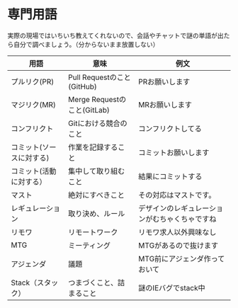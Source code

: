 # 専門用語

実際の現場ではいちいち教えてくれないので、会話やチャットで謎の単語が出たら自分で調べましょう。（分からないまま放置しない）

用語|意味|例文
---|---|---
プルリク(PR)|Pull Requestのこと(GitHub)|PRお願いします
マジリク(MR)|Merge Requestのこと(GitLab)|MRお願いします
コンフリクト|Gitにおける競合のこと|コンフリクトしてる
コミット(ソースに対する)|作業を記録すること|コミットお願いします
コミット(活動に対する）|集中して取り組むこと|結果にコミットする
マスト|絶対にすべきこと|その対応はマストです。
レギュレーション|取り決め、ルール|デザインのレギュレーションがむちゃくちゃですね
リモワ|リモートワーク|リモワ求人以外興味なし
MTG|ミーティング|MTGがあるので抜けます
アジェンダ|議題|MTG前にアジェンダ作っておいて
Stack（スタック）|つまづくこと、詰まること|謎のIEバグでstack中

